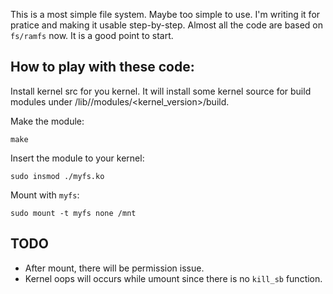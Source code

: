 
This is a most simple file system. Maybe too simple to use. I'm writing it for pratice and making it usable step-by-step. Almost all the code are based on `fs/ramfs` now. It is a good point to start.

## How to play with these code:

Install kernel src for you kernel. It will install some kernel source for build modules under /lib//modules/<kernel_version>/build.

Make the module:

	make

Insert the module to your kernel:

	sudo insmod ./myfs.ko

Mount with `myfs`:

	sudo mount -t myfs none /mnt

## TODO

* After mount, there will be permission issue.
* Kernel oops will occurs while umount since there is no `kill_sb` function.
